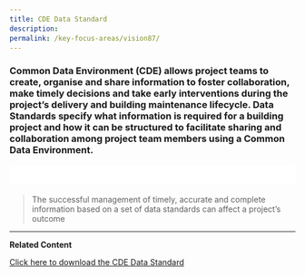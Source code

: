 ```yaml
---
title: CDE Data Standard
description:  
permalink: /key-focus-areas/vision87/
---
```

### Common Data Environment (CDE) allows project teams to create, organise and share information to foster collaboration, make timely decisions and take early interventions during the project’s delivery and building maintenance lifecycle. Data Standards specify what information is required for a building project and how it can be structured to facilitate sharing and collaboration among project team members using a Common Data Environment.

![Sustainablt](/images/white.PNG)
<blockquote>
  <p>The successful management of timely, accurate and complete information based on a set of data standards can affect a project’s outcome </p>
  <span class="author"></span>
</blockquote>


---

**Related Content**

<a href="https://www1.bca.gov.sg/docs/default-source/docs-corp-buildsg/integrated-digital-delivery-(idd)/cde-data-standard.pdf" class="front-page-cta bp-sec-button margin--top padding--bottom" target="_blank">
	<span>Click here to download the CDE Data Standard </span>
	<i class="sgds-icon sgds-icon-arrow-right is-size-4" aria-hidden="true"></i>
